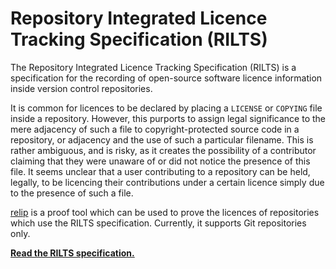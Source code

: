 # Repository Integrated Licence Tracking Specification (RILTS)

The Repository Integrated Licence Tracking Specification (RILTS) is a
specification for the recording of open-source software licence information
inside version control repositories.

It is common for licences to be declared by placing a `LICENSE` or `COPYING`
file inside a repository. However, this purports to assign legal significance
to the mere adjacency of such a file to copyright-protected source code in a
repository, or adjacency and the use of such a particular filename. This is
rather ambiguous, and is risky, as it creates the possibility of a contributor
claiming that they were unaware of or did not notice the presence of this file.
It seems unclear that a user contributing to a repository can be held, legally,
to be licencing their contributions under a certain licence simply due to the
presence of such a file.

[relip](relip) is a proof tool which can be used to prove the licences of
repositories which use the RILTS specification. Currently, it supports Git
repositories only.

[**Read the RILTS specification.**](RILTS.md)
